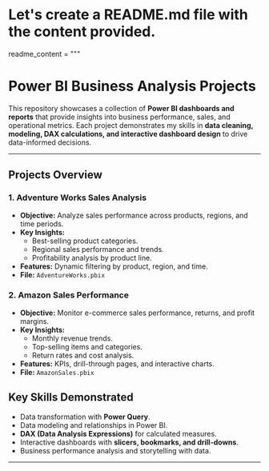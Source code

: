# Let's create a README.md file with the content provided.
readme_content = """
# Power BI Business Analysis Projects  

This repository showcases a collection of **Power BI dashboards and reports** that provide insights into business performance, sales, and operational metrics. Each project demonstrates my skills in **data cleaning, modeling, DAX calculations, and interactive dashboard design** to drive data-informed decisions.

---

## **Projects Overview**

### **1. Adventure Works Sales Analysis**
- **Objective:** Analyze sales performance across products, regions, and time periods.  
- **Key Insights:**  
  - Best-selling product categories.  
  - Regional sales performance and trends.  
  - Profitability analysis by product line.  
- **Features:** Dynamic filtering by product, region, and time.  
- **File:** `AdventureWorks.pbix`  

### **2. Amazon Sales Performance**
- **Objective:** Monitor e-commerce sales performance, returns, and profit margins.  
- **Key Insights:**  
  - Monthly revenue trends.  
  - Top-selling items and categories.  
  - Return rates and cost analysis.  
- **Features:** KPIs, drill-through pages, and interactive charts.  
- **File:** `AmazonSales.pbix`


## **Key Skills Demonstrated**
- Data transformation with **Power Query**.  
- Data modeling and relationships in Power BI.  
- **DAX (Data Analysis Expressions)** for calculated measures.  
- Interactive dashboards with **slicers, bookmarks, and drill-downs**.  
- Business performance analysis and storytelling with data.

---


